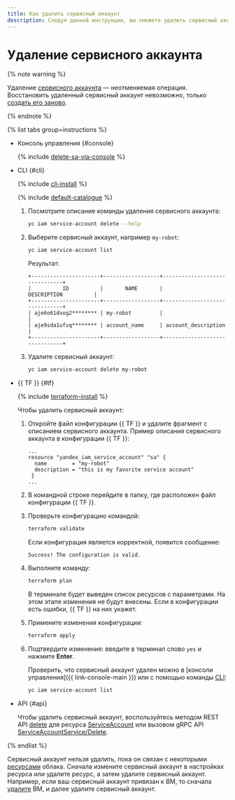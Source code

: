 ```yaml
---
title: Как удалить сервисный аккаунт
description: Следуя данной инструкции, вы сможете удалить сервисный аккаунт.
---
```


# Удаление сервисного аккаунта

{% note warning %}

Удаление [сервисного аккаунта](../../concepts/users/service-accounts.md) — неотменяемая операция. Восстановить удаленный сервисный аккаунт невозможно, только [создать его заново](create.md).

{% endnote %}

{% list tabs group=instructions %}

- Консоль управления {#console}

  {% include [delete-sa-via-console](../../../_includes/iam/delete-sa-via-console.md) %}

- CLI {#cli}

  {% include [cli-install](../../../_includes/cli-install.md) %}

  {% include [default-catalogue](../../../_includes/default-catalogue.md) %}

  1. Посмотрите описание команды удаления сервисного аккаунта:

      ```bash
      yc iam service-account delete --help
      ```

  1. Выберите сервисный аккаунт, например `my-robot`:

      ```bash
      yc iam service-account list
      ```

      Результат:

      ```text
      +----------------------+------------------+-------------------------------+
      |          ID          |       NAME       |          DESCRIPTION          |
      +----------------------+------------------+-------------------------------+
      | aje6o61dvog2******** | my-robot         |                               |
      | aje9sda1ufvq******** | account_name     | account_description           |
      +----------------------+------------------+-------------------------------+
      ```

  1. Удалите сервисный аккаунт:

      ```bash
      yc iam service-account delete my-robot
      ```

- {{ TF }} {#tf}

  {% include [terraform-install](../../../_includes/terraform-install.md) %}

  Чтобы удалить сервисный аккаунт:

  1. Откройте файл конфигурации {{ TF }} и удалите фрагмент с описанием сервисного аккаунта. 
     Пример описания сервисного аккаунта в конфигурации {{ TF }}:

     ```hcl
     ...
     resource "yandex_iam_service_account" "sa" {
       name        = "my-robot"
       description = "this is my favorite service account"
      }
     ...
     ```

  1. В командной строке перейдите в папку, где расположен файл конфигурации {{ TF }}.
  
  1. Проверьте конфигурацию командой:
     ```bash
     terraform validate
     ```
     
     Если конфигурация является корректной, появится сообщение:
     
     ```text
     Success! The configuration is valid.
     ```

  1. Выполните команду:
     ```bash
     terraform plan
     ```
  
     В терминале будет выведен список ресурсов с параметрами. На этом этапе изменения не будут внесены. Если в конфигурации есть ошибки, {{ TF }} на них укажет.

  1. Примените изменения конфигурации:
     ```bash
     terraform apply
     ```
     
  1. Подтвердите изменения: введите в терминал слово `yes` и нажмите **Enter**.

     Проверить, что сервисный аккаунт удален можно в [консоли управления]({{ link-console-main }}) или с помощью команды [CLI](../../../cli/quickstart.md):

     ```bash
     yc iam service-account list
     ```

- API {#api}

  Чтобы удалить сервисный аккаунт, воспользуйтесь методом REST API [delete](../../api-ref/ServiceAccount/delete.md) для ресурса [ServiceAccount](../../api-ref/ServiceAccount/index.md) или вызовом gRPC API [ServiceAccountService/Delete](../../api-ref/grpc/ServiceAccount/delete.md).

{% endlist %}

Сервисный аккаунт нельзя удалить, пока он связан с некоторыми [ресурсами](../../../overview/roles-and-resources.md#resources) облака. Сначала измените сервисный аккаунт в настройках ресурса или удалите ресурс, а затем удалите сервисный аккаунт. Например, если ваш сервисный аккаунт привязан к ВМ, то сначала [удалите](../../../compute/operations/vm-control/vm-delete.md) ВМ, и далее удалите сервисный аккаунт.
